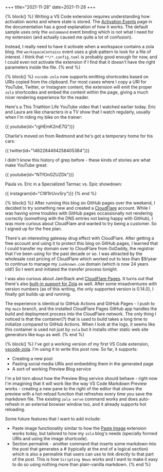 +++
title="2021-11-28"
date=2021-11-28
+++

{% block() %}
Writing a VS Code extension requires understanding how activation works and
where state is stored. The [Activation
Events](https://code.visualstudio.com/api/references/activation-events) page
in the documentation has a good explanation of how it works. The default
sample uses only the `onCommand` event binding which is not what I need for my
extension (and actually caused me quite a lot of confusion).

Instead, I really need to have it activate when a workspace contains a zola
blog. the `workspaceContains` event uses a glob pattern to look for a file of
interest. I think that `**/*.config.toml` is probably good enough for now, and
I could even not activate the extension if I find that it doesn't have the
right parameters inside the file.
{% end %}

{% block() %}
`vscode-zola` now supports emitting shortcodes based on URIs copied from the
clipboard. For most cases where I copy a URI for YouTube, Twitter, or 
Instagram content, the extension will emit the proper `zola` shortcodes and 
embed the content within the page, giving a much nicer rendering experience
for the reader.

Here's a This Triathlon Life YouTube video that I watched earlier today. 
Eric and Laura are like characters in a TV show that I watch regularly, usually 
when I'm riding my bike on the trainer:

{{ youtube(id="rgHEmK2mE7Q")}}

Charlie's moved on from Redmond and he's got a temporary home for his cars:

{{ twitter(id="1462284494258405384")}}

I didn't know this history of grep before - these kinds of stories are what
make YouTube great:

{{ youtube(id="NTfOnGZUZDk")}}

Paula vs. Eric in a Specialized Tarmac vs. Epic showdown:

{{ instagram(id="CW1lrUvvSry")}}
{% end %}

{% block() %}
After running this blog on GitHub pages over the weekend, I decided to try
something new and created a [CloudFlare](https://cloudflare.com) account.
While I was having some troubles with GitHub pages occassionally not rendering
correctly (something with the DNS entries not being happy with GitHub), I was
more curious about CloudFlare and wanted to try being a customer. So I signed
up for the free plan.

There's an interesting gateway drug effect with CloudFlare. After getting a
free account and using it to protect this blog on GitHub pages, I learned that
I could transfer my domain over to CloudFlare from GoDaddy, the registrar that
I've been using for the past decade or so. I was attracted by the wholesale
cost pricing of CloudFlare which worked out to less than $9/year to continue
to manage my `iunknown.com` domain (which is now 24 years old!) So I went and
initiated the transfer process tonight.

I was also curious about JamStack and [CloudFlare
Pages](https://blog.cloudflare.com/cloudflare-pages-is-lightning-fast/). It
turns out that there's also [built-in support for
Zola](https://developers.cloudflare.com/pages/framework-guides/deploy-a-zola-site)
as well. After some misadventures with version numbers (as of this writing,
the only supported version is 0.14.0), I finally got builds up and running.

The experience is identical to GitHub Actions and GitHub Pages - I push to my
`main` branch, and the installed CloudFlare Pages GitHub app handles the build
and deployment process into the CloudFlare network. The only thing I noticed
is that the container(?) that is used to build takes a long time to initialize
compared to GitHub Actions. When I look at the logs, it seems like this
container is used not just by `zola` but it installs other static web site
generators like `Hugo` as well. 
{% end %}

{% block() %}
I've got a working version of my first VS Code extension,
[vscode-zola](https://github.com/jflam/vscode-zola). I'm using it to write
this post now. So far, it supports:

* Creating a new post
* Pasting social media URIs and embedding them in the generated page
* A sort-of working Preview Blog service

I'm a bit torn about how the Preview Blog service should behave - right now
I'm imagining that it will work like the way VS Code Markdown Preview works - 
creating a new pane to the right of the editor that shows the preview with a 
hot-reload function that refreshes every time you save the markdown file. The
existing `zola serve` command works and does auto-refresh in an external 
browser window too, and it already supports hot reloading. 

Some future features that I want to add include:

* Paste image functionality similar to how the [Paste
  Image](https://marketplace.visualstudio.com/items?itemName=mushan.vscode-paste-image)
  extension works today, but tailored to how my `zola` blog's needs (specially
  formed URIs and using the image shortcode).
* Section permalink - another command that inserts some markdown into the post
  that generates a # (typically at the end of a logical section) which is also
  a permalink that users can use to link directly to that part of the post.
  This is how `Scripting News` works and I want to make it easy to do so using
  nothing more than plain-vanilla markdown.
{% end %}